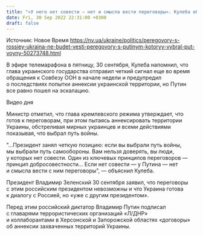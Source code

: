 ```yaml
---
title: "«У него нет совести — нет и смысла вести переговоры». Кулеба объяснил отказ от диалога с Путиным"
date: Fri, 30 Sep 2022 22:31:00 +0300
draft: false
---
```

Источник: Новое Время https://nv.ua/ukraine/politics/peregovory-s-rossiey-ukraina-ne-budet-vesti-peregovory-s-putinym-kotoryy-vybral-put-voyny-50273748.html


 В эфире телемарафона в пятницу, 30 сентября, Кулеба напомнил, что глава украинского государства отправил четкий сигнал еще во время обращения к Совбезу ООН в начале недели и предупредил о последствиях попытки аннексии украинской территории, но Путин все равно пошел на эскалацию.

 Видео дня   

Министр отметил, что глава кремлевского режима утверждает, что готов к переговорам, при этом пытаясь аннексировать территории Украины, обстреливая мирных украинцев и всеми действиями показывая, что выбрал путь войны.

"…Президент занял четкую позицию: если вы выбрали путь войны, мы выбрали путь самообороны. Вам нельзя доверять, вы люди, у которых нет совести. Один из ключевых принципов переговоров — принцип добросовестности… Если нет совести — у Путина — нет и смысла вести с ним переговоры", — объяснил Кулеба.

Президент Владимир Зеленский 30 сентября заявил, что переговоры с этим российским президентом невозможны и что Украина готова к диалогу с Россией, но «уже с другим президентом».

Перед этим российский диктатор Владимир Путин подписал с главарями террористических организаций «Л/ДНР» и коллаборантами в Херсонской и Запорожской областях «договоры» об аннексии захваченных территорий Украины.
